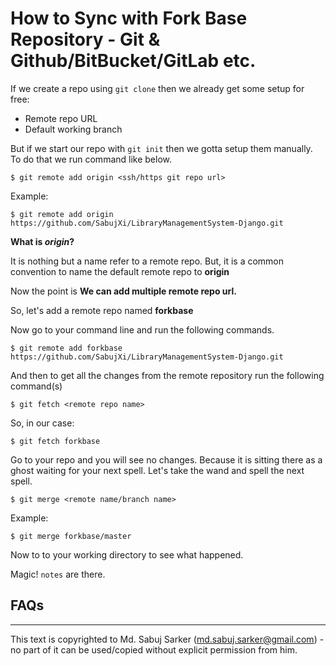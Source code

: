 # How to Sync with Fork Base Repository - Git & Github/BitBucket/GitLab etc.
If we create a repo using `git clone` then we already get some setup for free:
* Remote repo URL
* Default working branch

But if we start our repo with `git init` then we gotta setup them manually. To do that we run command like below.
```shell script
$ git remote add origin <ssh/https git repo url>
```

Example:
```shell script
$ git remote add origin https://github.com/SabujXi/LibraryManagementSystem-Django.git
```

**What is *origin*?**

It is nothing but a name refer to a remote repo. But, it is a common convention to name the default remote repo to **origin**

Now the point is **We can add multiple remote repo url.**

So, let's add a remote repo named **forkbase**

Now go to your command line and run the following commands.

```shell script
$ git remote add forkbase https://github.com/SabujXi/LibraryManagementSystem-Django.git
```

And then to get all the changes from the remote repository run the following command(s)
```shell script
$ git fetch <remote repo name>
```

So, in our case:
```shell script
$ git fetch forkbase
```

Go to your repo and you will see no changes. Because it is sitting there as a ghost waiting for your next spell. Let's take the wand and spell the next spell.
```shell script
$ git merge <remote name/branch name>
```
Example:
```shell script
$ git merge forkbase/master
```

Now to to your working directory to see what happened.

Magic! `notes` are there.

## FAQs


--------
This text is copyrighted to Md. Sabuj Sarker (md.sabuj.sarker@gmail.com) - no part of it can be used/copied without explicit permission from him.

